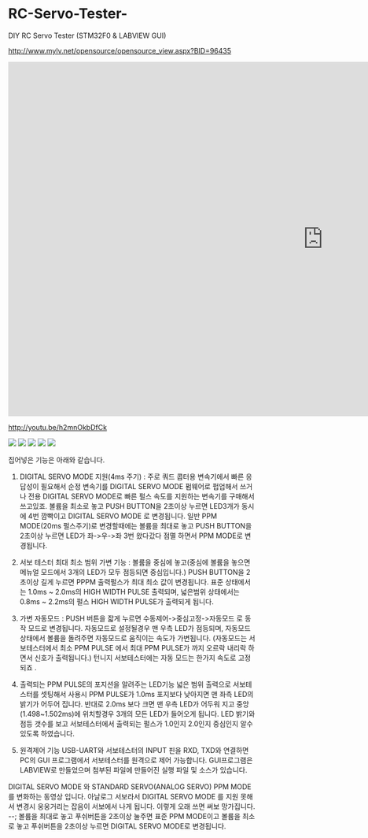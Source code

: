 # RC-Servo-Tester-
DIY RC Servo Tester (STM32F0 &amp; LABVIEW GUI)

http://www.mylv.net/opensource/opensource_view.aspx?BID=96435


<object width="845" height="510">
<iframe width="1280" height="720" src="https://www.youtube.com/embed/h2mnOkbDfCk" frameborder="0" allowfullscreen></iframe>
</object>


http://youtu.be/h2mnOkbDfCk

<img src="https://github.com/mocona05/RC-Servo-Tester-/blob/master/1.png">

<img src="https://github.com/mocona05/RC-Servo-Tester-/blob/master/2.png">

<img src="https://github.com/mocona05/RC-Servo-Tester-/blob/master/3.png">

<img src="https://github.com/mocona05/RC-Servo-Tester-/blob/master/4.png">

<img src="https://github.com/mocona05/RC-Servo-Tester-/blob/master/5.png">


집어넣은 기능은 아래와 같습니다.
 1. DIGITAL SERVO MODE  지원(4ms 주기) : 
 주로 쿼드 콥터용 변속기에서 빠른 응답성이 필요해서 순정 변속기를 DIGITAL SERVO MODE 펌웨어로 펍업해서 쓰거나 전용 DIGITAL SERVO MODE로 빠른 펄스 속도를 지원하는 변속기를 구매해서 쓰고있죠.
  볼륨을 최소로 놓고 PUSH BUTTON을 2초이상 누르면 LED3개가 동시에 4번 깜빡이고 DIGITAL SERVO MODE 로 변경됩니다.
   일반 PPM MODE(20ms 펄스주기)로 변경할때에는 볼륨을 최대로 놓고 PUSH BUTTON을 2초이상 누르면 LED가 좌->우->좌 3번 왔다갔다 점멸 하면서 PPM MODE로 변경됩니다.

 2. 서보 테스터 최대 최소 범위 가변 기능 :
볼륨을 중심에 놓고(중심에 볼륨을 놓으면 메뉴얼 모드에서 3개의 LED가 모두 점등되면 중심입니다.) PUSH BUTTON을 2초이상 길게 누르면 PPPM 출력펄스가 최대 최소 값이 변경됩니다.
표준 상태에서는 1.0ms ~ 2.0ms의 HIGH WIDTH PULSE 출력되며, 넓은범위 상태에서는 0.8ms ~ 2.2ms의 펄스 HIGH WIDTH PULSE가 출력되게 됩니다.
3. 가변 자동모드 :
PUSH 버튼을 잛게 누르면 수동제어->중심고정->자동모드 로 동작 모드로 변경됩니다.
자동모드로 설정될경우 맨 우측 LED가 점등되며, 자동모드 상태에서 볼륨을 돌려주면 자동모드로 움직이는 속도가 가변됩니다. (자동모드는 서보테스터에서 최소 PPM PULSE 에서 최대 PPM PULSE가 까지 오르락 내리락 하면서 신호가 출력됩니다.)
턴니지 서보테스터에는 자동 모드는 한가지 속도로 고정되죠
.
4. 출력되는 PPM PULSE의 포지션을 알려주는 LED기능
 넓은 범위 출력으로 서보테스터를 셋팅해서 사용시 PPM PULSE가 1.0ms 포지보다 낮아지면 맨 좌측 LED의 밝기가 어두어 집니다. 반대로 2.0ms 보다 크면 맨 우측 LED가 어두워 지고 중앙(1.498~1.502ms)에 위치할경우 3개의 모든 LED가 들어오게 됩니다.
LED 밝기와 점등 갯수를 보고 서보테스터에서 출력되는 펄스가 1.0인지 2.0인지 중심인지 알수있도록 하였습니다.

5. 원격제어 기능
USB-UART와 서보테스터의 INPUT 핀을 RXD, TXD와 연결하면 PC의 GUI 프로그램에서 서보테스터를 원격으로 제어 가능합니다. GUI프로그램은 LABVIEW로 만들었으며 첨부된 파일에 만들어진 실행 파일 및 소스가 있습니다.

DIGITAL SERVO MODE 와 STANDARD SERVO(ANALOG SERVO) PPM MODE를 변화하는 동영상 입니다.
아날로그 서보라서 DIGITAL SERVO MODE 를 지원 못해서 변경시 웅웅거리는 잡음이 서보에서 나게 됩니다.
이렇게 오래 쓰면 써보 망가집니다. --;
볼륨을 최대로 놓고 푸쉬버튼을 2초이상 눌주면 표준 PPM MODE이고 볼륨을 최소로 놓고 푸쉬버튼을 2초이상 누르면 DIGITAL SERVO MODE로 변경됩니다.
